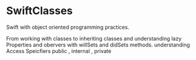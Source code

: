 SwiftClasses
============

Swift with object oriented programming practices.

From working with classes to inheriting classes and understanding 
lazy Properties and obervers with willSets and didSets methods.
understanding Access Speicfiers public , internal , private 
